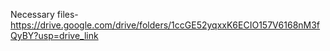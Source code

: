 Necessary files- https://drive.google.com/drive/folders/1ccGE52yqxxK6ECIO157V6168nM3fQyBY?usp=drive_link
